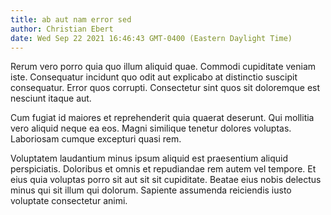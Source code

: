 ```yaml
---
title: ab aut nam error sed
author: Christian Ebert
date: Wed Sep 22 2021 16:46:43 GMT-0400 (Eastern Daylight Time)
---
```

Rerum vero porro quia quo illum aliquid quae. Commodi cupiditate veniam iste. Consequatur incidunt quo odit aut explicabo at distinctio suscipit consequatur. Error quos corrupti. Consectetur sint quos sit doloremque est nesciunt itaque aut.

 Cum fugiat id maiores et reprehenderit quia quaerat deserunt. Qui mollitia vero aliquid neque ea eos. Magni similique tenetur dolores voluptas. Laboriosam cumque excepturi quasi rem.

 Voluptatem laudantium minus ipsum aliquid est praesentium aliquid perspiciatis. Doloribus et omnis et repudiandae rem autem vel tempore. Et eius quia voluptas porro sit aut sit sit cupiditate. Beatae eius nobis delectus minus qui sit illum qui dolorum. Sapiente assumenda reiciendis iusto voluptate consectetur animi.